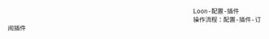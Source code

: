                                                        Loon-配置-插件
                                                       操作流程：配置-插件-订阅插件
